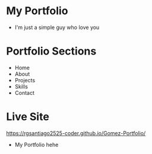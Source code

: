 # My Portfolio
* I'm just a simple guy who love you
# Portfolio Sections
* Home
* About
* Projects
* Skills
* Contact
# Live Site
https://rgsantiago2525-coder.github.io/Gomez-Portfolio/
* My Portfolio hehe
